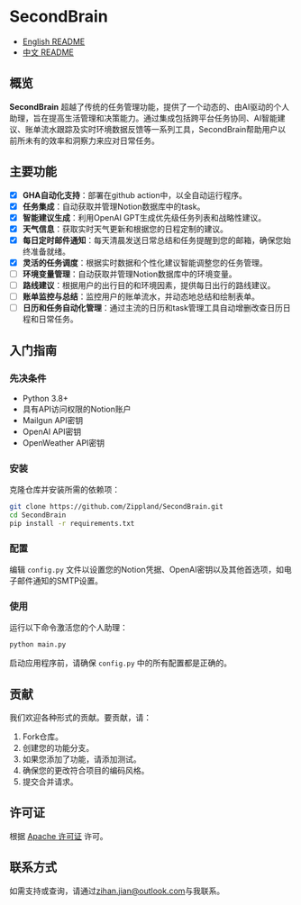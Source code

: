 # SecondBrain

- [English README](README_EN.md)
- [中文 README](README.md)

## 概览
**SecondBrain** 超越了传统的任务管理功能，提供了一个动态的、由AI驱动的个人助理，旨在提高生活管理和决策能力。通过集成包括跨平台任务协同、AI智能建议、账单流水跟踪及实时环境数据反馈等一系列工具，SecondBrain帮助用户以前所未有的效率和洞察力来应对日常任务。

## 主要功能
- [X] **GHA自动化支持**：部署在github action中，以全自动运行程序。
- [X] **任务集成**：自动获取并管理Notion数据库中的task。
- [X] **智能建议生成**：利用OpenAI GPT生成优先级任务列表和战略性建议。
- [X] **天气信息**：获取实时天气更新和根据您的日程定制的建议。
- [X] **每日定时邮件通知**：每天清晨发送日常总结和任务提醒到您的邮箱，确保您始终准备就绪。
- [X] **灵活的任务调度**：根据实时数据和个性化建议智能调整您的任务管理。
- [ ] **环境变量管理**：自动获取并管理Notion数据库中的环境变量。
- [ ] **路线建议**：根据用户的出行目的和环境因素，提供每日出行的路线建议。
- [ ] **账单监控与总结**：监控用户的账单流水，并动态地总结和绘制表单。
- [ ] **日历和任务自动化管理**：通过主流的日历和task管理工具自动增删改查日历日程和日常任务。

## 入门指南

### 先决条件
- Python 3.8+
- 具有API访问权限的Notion账户
- Mailgun API密钥
- OpenAI API密钥
- OpenWeather API密钥

### 安装
克隆仓库并安装所需的依赖项：
```bash
git clone https://github.com/Zippland/SecondBrain.git
cd SecondBrain
pip install -r requirements.txt
```

### 配置
编辑 `config.py` 文件以设置您的Notion凭据、OpenAI密钥以及其他首选项，如电子邮件通知的SMTP设置。

### 使用
运行以下命令激活您的个人助理：
```bash
python main.py
```
启动应用程序前，请确保 `config.py` 中的所有配置都是正确的。

## 贡献
我们欢迎各种形式的贡献。要贡献，请：
1. Fork仓库。
2. 创建您的功能分支。
3. 如果您添加了功能，请添加测试。
4. 确保您的更改符合项目的编码风格。
5. 提交合并请求。

## 许可证
根据 [Apache 许可证](LICENSE) 许可。

## 联系方式
如需支持或查询，请通过[zihan.jian@outlook.com](mailto:zihan.jian@outlook.com)与我联系。

